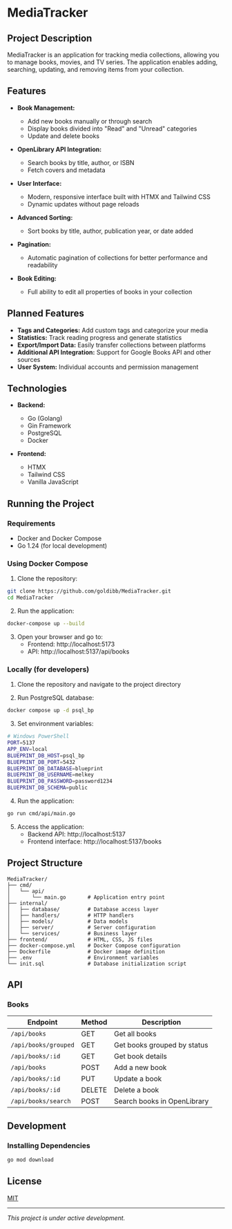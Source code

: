 # MediaTracker

## Project Description

MediaTracker is an application for tracking media collections, allowing you to manage books, movies, and TV series. The application enables adding, searching, updating, and removing items from your collection.

## Features

- **Book Management:**
  - Add new books manually or through search
  - Display books divided into "Read" and "Unread" categories
  - Update and delete books

- **OpenLibrary API Integration:**
  - Search books by title, author, or ISBN
  - Fetch covers and metadata

- **User Interface:**
  - Modern, responsive interface built with HTMX and Tailwind CSS
  - Dynamic updates without page reloads

- **Advanced Sorting:** 
  - Sort books by title, author, publication year, or date added
- **Pagination:** 
  - Automatic pagination of collections for better performance and readability
- **Book Editing:** 
  - Full ability to edit all properties of books in your collection

## Planned Features

- **Tags and Categories:** Add custom tags and categorize your media
- **Statistics:** Track reading progress and generate statistics
- **Export/Import Data:** Easily transfer collections between platforms
- **Additional API Integration:** Support for Google Books API and other sources
- **User System:** Individual accounts and permission management

## Technologies

- **Backend:**
  - Go (Golang)
  - Gin Framework
  - PostgreSQL
  - Docker

- **Frontend:**
  - HTMX
  - Tailwind CSS
  - Vanilla JavaScript

## Running the Project

### Requirements

- Docker and Docker Compose
- Go 1.24 (for local development)

### Using Docker Compose

1. Clone the repository:
```bash
git clone https://github.com/goldibb/MediaTracker.git
cd MediaTracker
```

2. Run the application:
```bash
docker-compose up --build
```

3. Open your browser and go to:
   - Frontend: http://localhost:5173
   - API: http://localhost:5137/api/books

### Locally (for developers)

1. Clone the repository and navigate to the project directory

2. Run PostgreSQL database:
```bash
docker compose up -d psql_bp
```

3. Set environment variables:
```bash
# Windows PowerShell
PORT=5137
APP_ENV=local
BLUEPRINT_DB_HOST=psql_bp
BLUEPRINT_DB_PORT=5432
BLUEPRINT_DB_DATABASE=blueprint
BLUEPRINT_DB_USERNAME=melkey
BLUEPRINT_DB_PASSWORD=password1234
BLUEPRINT_DB_SCHEMA=public
```

4. Run the application:
```bash
go run cmd/api/main.go
```
5. Access the application:
    - Backend API: http://localhost:5137
    - Frontend interface: http://localhost:5137/books

## Project Structure

```
MediaTracker/
├── cmd/
│   └── api/
│       └── main.go       # Application entry point
├── internal/
│   ├── database/         # Database access layer
│   ├── handlers/         # HTTP handlers
│   ├── models/           # Data models
│   ├── server/           # Server configuration
│   └── services/         # Business layer
├── frontend/             # HTML, CSS, JS files
├── docker-compose.yml    # Docker Compose configuration
├── Dockerfile            # Docker image definition
├── .env                  # Environment variables
└── init.sql              # Database initialization script
```

## API

### Books

| Endpoint | Method | Description |
|----------|--------|-------------|
| `/api/books` | GET | Get all books |
| `/api/books/grouped` | GET | Get books grouped by status |
| `/api/books/:id` | GET | Get book details |
| `/api/books` | POST | Add a new book |
| `/api/books/:id` | PUT | Update a book |
| `/api/books/:id` | DELETE | Delete a book |
| `/api/books/search` | POST | Search books in OpenLibrary |

## Development

### Installing Dependencies

```bash
go mod download
```


## License

[MIT](https://choosealicense.com/licenses/mit/)

---

*This project is under active development.*
